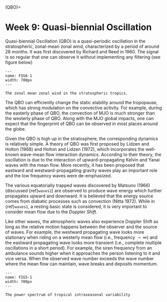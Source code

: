 (QBO)=
# Week 9: Quasi-biennial Oscillation

Quasi-biennial Oscillation (QBO) is a quasi-periodic oscillation in the stratospheric, zonal-mean zonal wind, characterized by a period of around 28 months. It was first discovered by Richard and Reed in 1960. The signal is so regular that one can observe it without implementing any filtering (see figure below)

```{figure} ../tropical-dynamics-figures/QBO.png
---
name: FIG6-1
width: 700px
---

The zonal mean zonal wind in the stratospheric tropics. 
```

The QBO can efficiently change the static stability around the tropopause, which has strong modulation on the convective activity. For example, during the easterly phase of QBO, the convection of MJO is much stronger than the westerly phase of QBO. Along with the MJO global impacts, one can expect that the fingerprint of QBO can be observed in most places around the globe. 

Given the QBO is high up in the stratosphere, the corresponding dynamics is relatively simple. A theory of QBO was first proposed by Lidzen and Holton (1968) and Holton and Lidzen (1972), which incorporates the well-known wave-mean flow interaction dynamics. According to their theory, the oscillation is due to the interaction of upward-propagating Kelvin and Yanai waves with the mean flow. More recently, it has been proposed that eastward and westward-propagating gravity waves play an important role and the low frequency waves were de-emphasized. 

The various equatorially trapped waves discovered by Matsuno (1966) (discussed {ref}`waves1`) are observed to produce wave energy which further propagates upward and downward. It is believed that the energy source comes from diabatic processes such as convection (Nitta 1972). While in {ref}`waves1`, a resting basic state is considered, it is very important to consider mean flow due to the _Doppler Shift_. 

Like other waves, the atmospheric waves also experience Doppler Shift as long as the relative motion happens between the observer and the source of waves. For example, the westward propagating wave looks more stationary when riding on a westerly mean flow (i.e., frequency $\sim \infty$) and the eastward propagating wave looks more transient (i.e., complete multiple oscillations in a short period). For example, the siren frequency from an ambulance sounds higher when it approaches the person listening to it and vice versa. When the observed wave number exceeds the wave number where the mean flow can maintain, wave breaks and deposits momentum.   


```{figure} ../tropical-dynamics-figures/Doppler_Shift.jpeg
---
name: FIG5-1
width: 700px
---

The power spectrum of tropical intraseasonal variability
```




```{bibliography}
```

